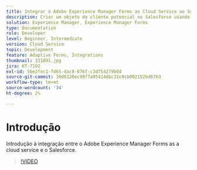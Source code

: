 ```yaml
---
title: Integrar o Adobe Experience Manager Forms as Cloud Service ao Salesforce
description: Criar um objeto de cliente potencial no Salesforce usando a integração
solution: Experience Manager, Experience Manager Forms
type: Documentation
role: Developer
level: Beginner, Intermediate
version: Cloud Service
topic: Development
feature: Adaptive Forms, Integrations
thumbnail: 331891.jpg
jira: KT-7192
exl-id: 5be2fec1-fd65-4ac8-876f-c3d754279b04
source-git-commit: 30d6120ec99f7a95414dbc31c0cb002152bd6763
workflow-type: tm+mt
source-wordcount: '34'
ht-degree: 2%

---
```


# Introdução

Introdução à integração entre o Adobe Experience Manager Forms as a cloud service e o Salesforce.

>[!VIDEO](https://video.tv.adobe.com/v/331891?quality=12&learn=on)
